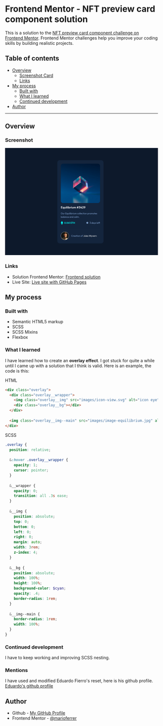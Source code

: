 # Frontend Mentor - NFT preview card component solution

This is a solution to the [NFT preview card component challenge on Frontend Mentor](https://www.frontendmentor.io/challenges/nft-preview-card-component-SbdUL_w0U). Frontend Mentor challenges help you improve your coding skills by building realistic projects.  

## Table of contents

- [Overview](#overview)
  - [Screenshot Card](#screenshot)
  - [Links](#links)
- [My process](#my-process)
  - [Built with](#built-with)
  - [What I learned](#what-i-learned)
  - [Continued development](#continued-development)
- [Author](#author)

---

## Overview

### Screenshot
![Sample of my project](images/screenshot-nft.png)


### Links

- Solution Frontend Mentor: [Frontend solution](https://www.frontendmentor.io/solutions/nft-card-kREri3OiZx)
- Live Site: [Live site with GitHub Pages](https://marioferrer.github.io/FM-04_card-NFT/)

## My process

### Built with

- Semantic HTML5 markup
- SCSS
- SCSS Mixins
- Flexbox


### What I learned

I have learned how to create an **overlay effect**. I got stuck for quite a while until I came up with a solution that I think is valid.
Here is an example, the code is this:

HTML
```html
<div class="overlay">
  <div class="overlay__wrapper">
    <img class="overlay__img" src="images/icon-view.svg" alt="icon eye">
    <div class="overlay__bg"></div>
  </div>

  <img class="overlay__img--main" src="images/image-equilibrium.jpg" alt="image avatar">
</div>
```

SCSS
```scss
.overlay {
  position: relative;

  &:hover .overlay__wrapper {
    opacity: 1;
    cursor: pointer;
  }

  &__wrapper {
    opacity: 0;
    transition: all .3s ease;
  }

  &__img {
    position: absolute;
    top: 0;
    bottom: 0;
    left: 0;
    right: 0;
    margin: auto;
    width: 3rem;
    z-index: 4;
  }

  &__bg {
    position: absolute;
    width: 100%;
    height: 100%;
    background-color: $cyan;
    opacity: .4;
    border-radius: 1rem;
  }

  &__img--main {
    border-radius: 1rem;
    width: 100%;
  }
}
```

### Continued development

I have to keep working and improving SCSS nesting.

### Mentions

I have used and modified Eduardo Fierro's reset, here is his github profile. <br>
[Eduardo's github profile](https://github.com/eduardofierropro/Reset-CSS)

## Author

- Github - [My GitHub Profile](https://github.com/marioferrer)
- Frontend Mentor - [@marioferrer](https://www.frontendmentor.io/profile/marioferrer)



